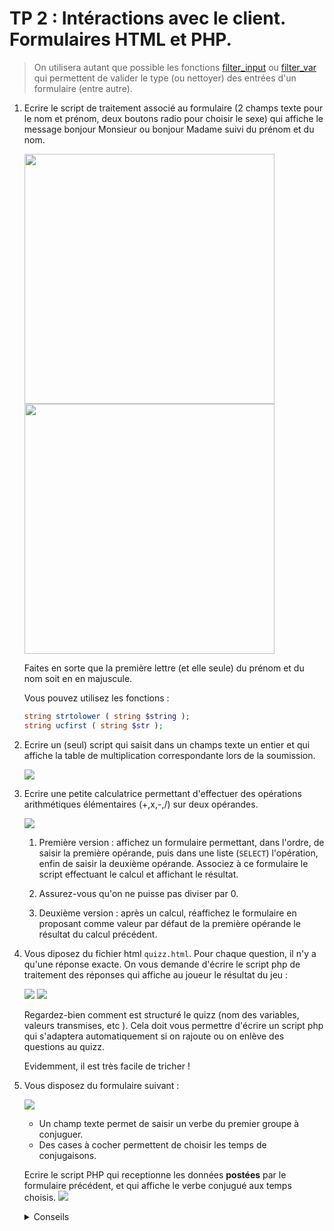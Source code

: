 # TP 2 : Intéractions avec le client. Formulaires HTML et PHP.



> On utilisera autant que possible les fonctions
[filter\_input](http://php.net/manual/fr/function.filter-input.php) ou
[filter\_var](http://php.net/manual/fr/function.filter-var.php) qui
permettent de valider le type (ou nettoyer) des entrées d'un formulaire
(entre autre).

1.  Ecrire le script de traitement associé au formulaire (2 champs texte
    pour le nom et prénom, deux boutons radio pour choisir le sexe) qui
    affiche le message bonjour Monsieur ou bonjour Madame suivi du
    prénom et du nom.

    <img src="./img/exo1.png" width="400"> 
    <img src="./img/exo11.png" width="400"> 

    Faites en sorte que la première lettre (et elle seule) du prénom et
    du nom soit en en majuscule.

    Vous pouvez utilisez les fonctions :
    ```php
	string strtolower ( string $string );
	string ucfirst ( string $str );
	```

2.  Ecrire un (seul) script qui saisit dans un champs texte un entier et
    qui affiche la table de multiplication correspondante lors de la
    soumission.

    ![](./img/ex2.png)

3.  Ecrire une petite calculatrice permettant d'effectuer des
    opérations arithmétiques élémentaires (+,x,-,/) sur deux opérandes.

    ![](./img/ex3.png)
    1.  Première version : affichez un formulaire permettant, dans
        l'ordre, de saisir la première opérande, puis dans une liste
        (`SELECT`) l'opération, enfin de saisir la deuxième opérande.
        Associez à ce formulaire le script effectuant le calcul et
        affichant le résultat.

    2.  Assurez-vous qu'on ne puisse pas diviser par 0.
    3.  Deuxième version : après un calcul, réaffichez le formulaire en
        proposant comme valeur par défaut de la première opérande le
        résultat du calcul précédent.

4.  Vous diposez du fichier html `quizz.html`. Pour chaque question, il
    n'y a qu'une réponse exacte. On vous demande d'écrire le script
    php de traitement des réponses qui affiche au joueur le résultat du
    jeu :

    ![](./img/ex4.png)
    ![](./img/ex41.png)

    Regardez-bien comment est structuré le quizz (nom des variables,
    valeurs transmises, etc ). Cela doit vous permettre d'écrire un
    script php qui s'adaptera automatiquement si on rajoute ou on
    enlève des questions au quizz.

    Evidemment, il est très facile de tricher !

5.  Vous disposez du formulaire suivant :

    ![](./img/ex5.png)

    -   Un champ texte permet de saisir un verbe du premier groupe à
        conjuguer.
    -   Des cases à cocher permettent de choisir les temps de
        conjugaisons.

    Ecrire le script PHP qui receptionne les données **postées** par le
    formulaire précédent, et qui affiche le verbe conjugué aux temps
    choisis.
    ![](./img/ex51.png)

    <details>
	<summary>Conseils</summary>
    Pour extraire le radical, vous pouvez utiliser la 
	fonction [substr](http://fr2.php.net/manual/fr/function.substr.php)

	```php
	string substr ( string $string , int $start [, int $length ] );
	```

    Vous pouvez également stocker dans un tableau associatif les
    terminaisons possibles, ainsi que les pronoms personnels.

    ```php
	$terminaisons = array("present"=>array("e","es","e","ons","ez","ent"), ...
	```

	</details>

